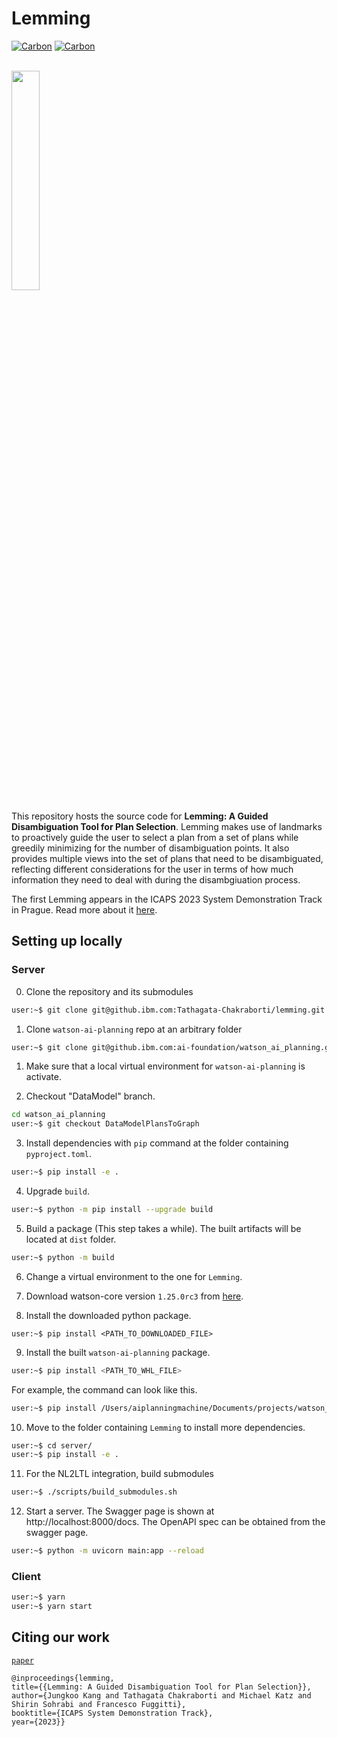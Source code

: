 # Lemming

[![Carbon](https://img.shields.io/badge/carbon-v11-blue)](https://www.carbondesignsystem.com)
[![Carbon](https://img.shields.io/badge/python-3.10-green)](https://www.carbondesignsystem.com)

<br/>
<img src="https://user-images.githubusercontent.com/4764242/250650534-868a817a-38b2-425b-aaa4-b30721ae3698.png" width="30%" height="auto" />

This repository hosts the source code for **Lemming: A Guided Disambiguation Tool for Plan Selection**.
Lemming makes use of landmarks to proactively guide the user to select a plan from a set of plans
while greedily minimizing for the number of disambiguation points. It also provides multiple views into the set of
plans that need to be disambiguated, reflecting different considerations for the user in terms of how much
information they need to deal with during the disambgiuation process.

The first Lemming appears in the ICAPS 2023 System Demonstration Track in Prague.
Read more about it [here]().

## Setting up locally

### Server

0. Clone the repository and its submodules
```bash
user:~$ git clone git@github.ibm.com:Tathagata-Chakraborti/lemming.git --recursive
```

1. Clone `watson-ai-planning` repo at an arbitrary folder

```bash
user:~$ git clone git@github.ibm.com:ai-foundation/watson_ai_planning.git
```

1. Make sure that a local virtual environment for `watson-ai-planning` is activate.

2. Checkout "DataModel" branch.

```bash
cd watson_ai_planning
user:~$ git checkout DataModelPlansToGraph
```

3. Install dependencies with `pip` command at the folder containing `pyproject.toml`.

```bash
user:~$ pip install -e .
```

4. Upgrade `build`.

```bash
user:~$ python -m pip install --upgrade build
```

5. Build a package (This step takes a while). The built artifacts will be located at `dist` folder.

```bash
user:~$ python -m build
```

6. Change a virtual environment to the one for `Lemming`.

7. Download watson-core version `1.25.0rc3` from [here](https://na.artifactory.swg-devops.com/ui/packages/pypi:%2F%2Fwatson-core/1.25.0rc3?name=watson-core&type=packages).

8. Install the downloaded python package.

```
user:~$ pip install <PATH_TO_DOWNLOADED_FILE>
```

9. Install the built `watson-ai-planning` package.

```bash
user:~$ pip install <PATH_TO_WHL_FILE>
```

For example, the command can look like this.

```bash
user:~$ pip install /Users/aiplanningmachine/Documents/projects/watson_ai_planning/dist/watson_ai_planning-0.1.dev210+ge39b9b1.d20230524-py3-none-any.whl
```

10. Move to the folder containing `Lemming` to install more dependencies.

```bash
user:~$ cd server/
user:~$ pip install -e .
```

11. For the NL2LTL integration, build submodules

```bash
user:~$ ./scripts/build_submodules.sh
```

12. Start a server. The Swagger page is shown at http://localhost:8000/docs. The OpenAPI spec can be obtained from the swagger page.

```bash
user:~$ python -m uvicorn main:app --reload
```

### Client

```bash
user:~$ yarn
user:~$ yarn start
```

## Citing our work

[`paper`](https://icaps23.icaps-conference.org/demos/papers/692_paper.pdf)

```
@inproceedings{lemming,
title={{Lemming: A Guided Disambiguation Tool for Plan Selection}},
author={Jungkoo Kang and Tathagata Chakraborti and Michael Katz and Shirin Sohrabi and Francesco Fuggitti},
booktitle={ICAPS System Demonstration Track},
year={2023}}
```
